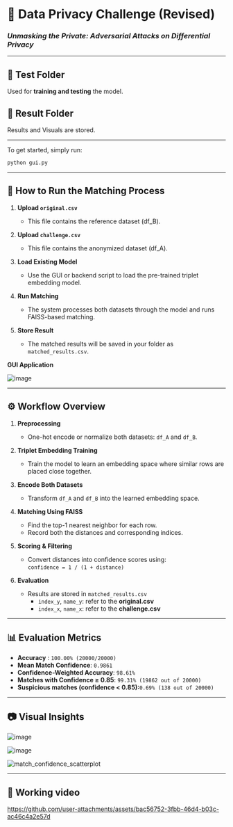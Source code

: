 # 🔐 Data Privacy Challenge  (Revised)
### *Unmasking the Private: Adversarial Attacks on Differential Privacy*

---

## 📂 Test Folder  
Used for **training and testing** the model.

## 📂 Result Folder 
Results and Visuals are stored.

---
To get started, simply run:  
```bash
python gui.py
```

---

## 🚀 How to Run the Matching Process

1. **Upload `original.csv`**  
   - This file contains the reference dataset (df_B).

2. **Upload `challenge.csv`**  
   - This file contains the anonymized dataset (df_A).

3. **Load Existing Model**  
   - Use the GUI or backend script to load the pre-trained triplet embedding model.

4. **Run Matching**  
   - The system processes both datasets through the model and runs FAISS-based matching.

5. **Store Result**  
   - The matched results will be saved in your  folder as `matched_results.csv`.

**GUI Application** 

![image](https://github.com/user-attachments/assets/dd654784-c5e9-460b-abb0-6e5f9acaaa3b)


---

## ⚙️ Workflow Overview

1. **Preprocessing**  
   - One-hot encode or normalize both datasets: `df_A` and `df_B`.

2. **Triplet Embedding Training**  
   - Train the model to learn an embedding space where similar rows are placed close together.

3. **Encode Both Datasets**  
   - Transform `df_A` and `df_B` into the learned embedding space.

4. **Matching Using FAISS**  
   - Find the top-1 nearest neighbor for each row.  
   - Record both the distances and corresponding indices.

5. **Scoring & Filtering**  
   - Convert distances into confidence scores using:  
     `confidence = 1 / (1 + distance)`

6. **Evaluation**  
   - Results are stored in `matched_results.csv`  
     - `index_y`, `name_y`: refer to the **original.csv**  
     - `index_x`, `name_x`: refer to the **challenge.csv**

---

## 📊 Evaluation Metrics

- **Accuracy** : `100.00% (20000/20000)`  
- **Mean Match Confidence**: `0.9861`  
- **Confidence-Weighted Accuracy**: `98.61%`  
- **Matches with Confidence ≥ 0.85**: `99.31% (19862 out of 20000)`
- **Suspicious matches (confidence < 0.85):**`0.69% (138 out of 20000)`

---

## 📷 Visual Insights  

![image](https://github.com/user-attachments/assets/d0a169aa-eddb-4dfe-8887-c2daaf9ed937)

![image](https://github.com/user-attachments/assets/13fdf6e8-7b44-463e-a971-7c3bc7a7fb16)


![match_confidence_scatterplot](https://github.com/user-attachments/assets/76fe8ec3-3270-4a7d-a63e-7c79ef194b7c)



---
## 🎥 Working video



https://github.com/user-attachments/assets/bac56752-3fbb-46d4-b03c-ac46c4a2e57d

